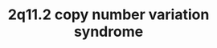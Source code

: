 ---
annotations:
- id: DOID:0060388
  parent: genetic disease
  type: Disease Ontology
  value: chromosomal deletion syndrome
- id: DOID:1094
  parent: disease of mental health
  type: Disease Ontology
  value: attention deficit hyperactivity disorder
- id: DOID:0060429
  parent: genetic disease
  type: Disease Ontology
  value: chromosomal duplication syndrome
- id: PW:0000013
  parent: disease pathway
  type: Pathway Ontology
  value: disease pathway
authors:
- Shad4
- Fehrhart
- Eweitz
citedin: ''
communities:
- RareDiseases
description: 'The 2q11.2 copy number variation syndrome can result in the loss of
  up to 27 protein-coding genes. Patients with 2q11.2 deletions were reported to have
  developmental delay, speech delay and ADHD, while subjects with 2q11.2 duplications
  apart from developmental delay had gastroesophageal reflux and short stature (DOI:
  10.1002/ajmg.a.37269).'
last-edited: 2024-07-23
ndex: null
organisms:
- Homo sapiens
redirect_from:
- /index.php/Pathway:WP5221
- /instance/WP5221
- /instance/WP5221_r134556
revision: r134556
schema-jsonld:
- '@context': https://schema.org/
  '@id': https://wikipathways.github.io/pathways/WP5221.html
  '@type': Dataset
  creator:
    '@type': Organization
    name: WikiPathways
  description: 'The 2q11.2 copy number variation syndrome can result in the loss of
    up to 27 protein-coding genes. Patients with 2q11.2 deletions were reported to
    have developmental delay, speech delay and ADHD, while subjects with 2q11.2 duplications
    apart from developmental delay had gastroesophageal reflux and short stature (DOI:
    10.1002/ajmg.a.37269).'
  keywords:
  - ADRA2B
  - ANKRD23
  - ANKRD39
  - ARID5A
  - ASTL
  - CIAO1
  - CIAO2A
  - CIAO2B
  - CNNM3
  - CNNM4
  - COL2A1
  - COX11
  - DUSP2
  - ERBB2
  - FAM178B
  - FER1L5
  - ITPRIPL1
  - KANSL3
  - LMAN2L
  - MAPK1
  - MAPK3
  - MIR3127
  - MMS19
  - NCAPH
  - NEURL3
  - PARL
  - PLXNB2
  - Pre-mRNA
  - RHOA
  - SEMA4C
  - SNRNP200
  - STARD7
  - STARD7-AS1
  - TMEM127
  - ZP2
  - glycoproteins
  - phosphatidylcholines
  license: CC0
  name: 2q11.2 copy number variation syndrome
seo: CreativeWork
title: 2q11.2 copy number variation syndrome
wpid: WP5221
---